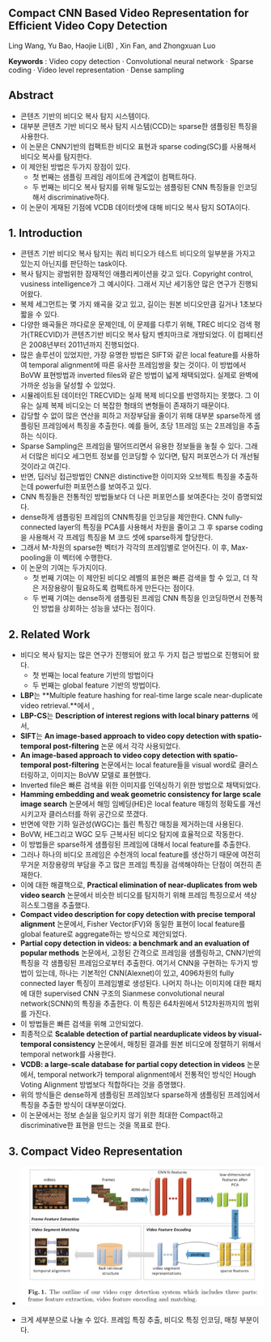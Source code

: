 ## Compact CNN Based Video Representation for Efficient Video Copy Detection

Ling Wang, Yu Bao, Haojie Li(B) , Xin Fan, and Zhongxuan Luo



**Keywords** : Video copy detection · Convolutional neural network · Sparse coding · Video level representation · Dense sampling



## Abstract

* 콘텐츠 기반의 비디오 복사 탐지 시스템이다.
* 대부분 콘텐츠 기반 비디오 복사 탐지 시스템(CCD)는 sparse한 샘플링된 특징을 사용한다.
* 이 논문은 CNN기반의 컴팩트한 비디오 표현과 sparse coding(SC)를 사용해서 비디오 복사를 탐지한다.
* 이 제안된 방법은 두가지 장점이 있다. 
  * 첫 번째는 샘플링 프레임 레이트에 관계없이 컴팩트하다. 
  * 두 번째는 비디오 복사 탐지를 위해 밀도있는 샘플링된 CNN 특징들을 인코딩해서 discriminative하다.
* 이 논문이 게재된 기점에 VCDB 데이터셋에 대해 비디오 복사 탐지 SOTA이다.

## 1. Introduction

* 콘텐츠 기반 비디오 복사 탐지는 쿼리 비디오가 테스트 비디오의 일부분을 가지고 있는지 아닌지를 판단하는 task이다. 
* 복사 탐지는 광범위한 잠재적인 애플리케이션을 갖고 있다. Copyright control, vusiness intelligence가 그 예시이다. 그래서 지난 세기동안 많은 연구가 진행되어왔다.
* 복제 세그먼트는 몇 가지 왜곡을 갖고 있고, 길이는 원본 비디오만큼 길거나 1초보다 짧을 수 있다.
* 다양한 왜곡들은 까다로운 문제인데, 이 문제를 다루기 위해, TREC 비디오 검색 평가(TRECVID)가 콘텐츠기반 비디오 복사 탐지 벤치마크로 개방되었다. 이 컴페티션은 2008년부터 2011년까지 진행되었다.
* 많은 솔루션이 있었지만, 가장 유명한 방법은 SIFT와 같은 local feature를 사용하여 temporal alignment에 따른 유사한 프레임쌍을 찾는 것이다. 이 방법에서 BoVW 표현방법과 inverted files와 같은 방법이 넓게 채택되었다. 실제로 완벽에 가까운 성능을 달성할 수 있었다.
* 시뮬레이트된 데이터인 TRECVID는 실제 복제 비디오를 반영하지는 못했다. 그 이유는 실제 복제 비디오는 더 복잡한 형태의 변형들이 존재하기 때문이다.
* 감당할 수 없이 많은 연산을 피하고 저장부담을 줄이기 위해 대부분 sparse하게 샘플링된 프레임에서 특징을 추출한다. 예를 들어, 초당 1프레임 또는 2프레임을 추출하는 식이다.
* Sparse Sampling은 프레임을 떨어뜨리면서 유용한 정보들을 놓칠 수 있다. 그래서 더많은 비디오 세그먼트 정보를 인코딩할 수 있다면, 탐지 퍼포먼스가 더 개선될 것이라고 여긴다.
* 반면, 딥러닝 접근방법인 CNN은 distinctive한 이미지와 오브젝트 특징을 추출하는데 powerful한 퍼포먼스를 보여주고 있다.
* CNN 특징들은 전통적인 방법들보다 더 나은 퍼포먼스를 보여준다는 것이 증명되었다.
* dense하게 샘플링된 프레임의 CNN특징을 인코딩을 제안한다. CNN fully-connected layer의 특징을 PCA를 사용해서 차원을 줄이고 그 후 sparse coding을 사용해서 각 프레임 특징을 M 코드 셋에 sparse하게 할당한다.
* 그래서 M-차원의 sparse한 벡터가 각각의 프레임별로 얻어진다. 이 후, Max-pooling을 이 벡터에 수행한다.
* 이 논문의 기여는 두가지이다. 
  * 첫 번째 기여는 이 제안된 비디오 레벨의 표현은 빠른 검색을 할 수 있고, 더 작은 저장용량이 필요하도록 컴팩트하게 만든다는 점이다.
  * 두 번째 기여는 dense하게 샘플링된 프레임 CNN 특징을 인코딩하면서 전통적인 방법을 상회하는 성능을 냈다는 점이다.



## 2. Related Work

* 비디오 복사 탐지는 많은 연구가 진행되어 왔고 두 가지 접근 방법으로 진행되어 왔다.
  * 첫 번째는 local feature 기반의 방법이다
  * 두 번째는 global feature 기반의 방법이다.
* **LBP**는 **Multiple feature hashing for real-time large scale near-duplicate video retrieval.**에서 , 
* **LBP-CS**는 **Description of interest regions with local binary patterns** 에서, 
* **SIFT**는 **An image-based approach to video copy detection with spatio-temporal post-filtering** 논문 에서 각각 사용되었다. 
* **An image-based approach to video copy detection with spatio-temporal post-filtering** 논문에서는 local feature들을 visual word로 클러스터링하고, 이미지는 BoVW 모델로 표현했다.
* Inverted file은 빠른 검색을 위한 이미지를 인덱싱하기 위한 방법으로 채택되었다.
* **Hamming embedding and weak geometric consistency for large scale image search** 논문에서 해밍 임베딩(HE)은 local feature 매칭의 정확도를 개선시키고자 클러스터를 하위 공간으로 쪼갰다.
* 반면에 약한 기하 일관성(WGC)는 틀린 특징간 매칭을 제거하는데 사용된다.
* BoVW, HE그리고 WGC 모두 근복사된 비디오 탐지에 효율적으로 작동한다.
* 이 방법들은 sparse하게 샘플링된 프레임에 대해서 local feature를 추출한다. 
* 그러나 하나의 비디오 프레임은 수천개의 local feature를 생산하기 때문에 여전히 무거운 저장용량의 부담을 주고 많은 프레임 특징을 검색해야하는 단점이 여전히 존재한다.
* 이에 대한 해결책으로, **Practical elimination of near-duplicates from web video search** 논문에서 비슷한 비디오를 탐지하기 위해 프레임 특징으로서 색상 히스토그램을 추출했다. 
* **Compact video description for copy detection with precise temporal alignment** 논문에서, Fisher Vector(FV)와 동일한 표현이 local feature를 global feature로 aggregate하는 방식으로 제안되었다.
* **Partial copy detection in videos: a benchmark and an evaluation of popular methods** 논문에서, 고정된 간격으로 프레임을 샘플링하고, CNN기반의 특징을 각 샘플링된 프레임으로부터 추출한다. 여기서 CNN을 구현하는 두가지 방법이 있는데, 하나는 기본적인 CNN(Alexnet)이 있고, 4096차원의 fully connected layer 특징이 프레임별로 생성된다. 나머지 하나는 이미지에 대한 패치에 대한 supervised CNN 구조의 Sianmese convolutional neural network(SCNN)의 특징을 추출한다. 이 특징은 64차원에서 512차원까지의 범위를 가진다.  
* 이 방법들은 빠른 검색을 위해 고안되었다.
* 최종적으로 **Scalable detection of partial nearduplicate videos by visual-temporal consistency** 논문에서, 매칭된 결과를 원본 비디오에 정렬하기 위해서 temporal network를 사용한다. 
* **VCDB: a large-scale database for partial copy detection in videos** 논문에서, temporal network가 temporal alignment에서 전통적인 방식인 Hough Voting Alignment 방법보다 적합하다는 것을 증명했다.
* 위의 방식들은 dense하게 샘플링된 프레임보다 sparse하게 샘플링된 프레임에서 특징을 추출한 방식이 대부분이었다.
* 이 논문에서는 정보 손실을 일으키지 않기 위한 최대한 Compact하고 discriminative한 표현을 만드는 것을 목표로 한다.



## 3. Compact Video Representation

* ![compact_video_1](Image/compact_video_1.png)

* 크게 세부분으로 나눌 수 있다. 프레임 특징 추출, 비디오 특징 인코딩, 매칭 부분이다.